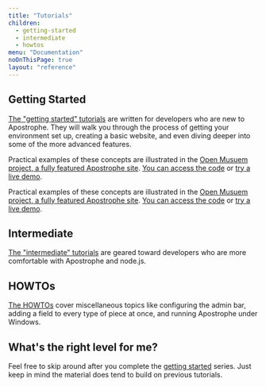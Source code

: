 ```yaml
---
title: "Tutorials"
children:
  - getting-started
  - intermediate
  - howtos
menu: "Documentation"
noOnThisPage: true
layout: "reference"
---
```


## Getting Started

[The "getting started" tutorials](getting-started/index.html) are written for developers who are new to Apostrophe. They will walk you through the process of getting your environment set up, creating a basic website, and even diving deeper into some of the more advanced features.

Practical examples of these concepts are illustrated in the [Open Musuem project, a fully featured Apostrophe site](https://github.com/apostrophecms/apostrophe-open-museum). [You can access the code](https://github.com/apostrophecms/apostrophe-open-museum) or [try a live demo](http://demo.apostrophecms.org).

Practical examples of these concepts are illustrated in the [Open Musuem project, a fully featured Apostrophe site](https://github.com/apostrophecms/apostrophe-open-museum). [You can access the code](https://github.com/apostrophecms/apostrophe-open-museum) or [try a live demo](http://demo.apostrophecms.org).

## Intermediate

[The "intermediate" tutorials](intermediate/index.html)
 are geared toward developers who are more comfortable with Apostrophe and node.js.

## HOWTOs

[The HOWTOs](howtos/index.html) cover miscellaneous topics like configuring the admin bar, adding a field to every type of piece at once, and running Apostrophe under Windows.

## What's the right level for me?

Feel free to skip around after you complete the [getting started](getting-started/index.html) series. Just keep in mind the material does tend to build on previous tutorials.
